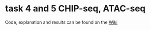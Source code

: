 # task 4 and 5 CHIP-seq, ATAC-seq
Code, explanation and results can be found on the [Wiki](https://github.com/shadauvic/git_HandsOn/wiki)
